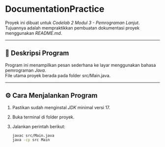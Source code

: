 # DocumentationPractice

Proyek ini dibuat untuk *Codelab 2 Modul 3 - Pemrograman Lanjut*.  
Tujuannya adalah mempraktikkan pembuatan dokumentasi proyek menggunakan *README.md*.

---

## 📖 Deskripsi Program
Program ini menampilkan pesan sederhana ke layar menggunakan bahasa pemrograman *Java*.  
File utama proyek berada pada folder src/Main.java.

---

## ⚙ Cara Menjalankan Program

1. Pastikan sudah menginstal *JDK* minimal versi 17.
2. Buka terminal di folder proyek.
3. Jalankan perintah berikut:

   ```bash
   javac src/Main.java
   java -cp src Main
